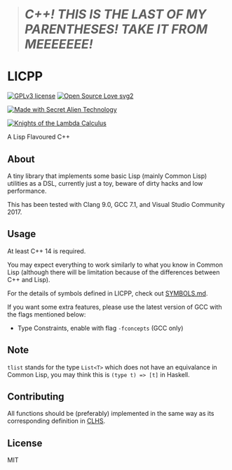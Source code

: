 > # *C++! THIS IS THE LAST OF MY PARENTHESES! TAKE IT FROM MEEEEEEE!*

# LICPP

[![GPLv3 license](https://img.shields.io/badge/License-GPLv3-blue.svg)](http://perso.crans.org/besson/LICENSE.html)
[![Open Source Love svg2](https://badges.frapsoft.com/os/v2/open-source.svg?v=103)](https://github.com/ellerbrock/open-source-badges/)

[![Made with Secret Alien Technology](https://img.shields.io/badge/Made%20with-Secret%20Alien%20Technology-green.svg?longCache=true&style=for-the-badge&colorB=82ce82)](https://common-lisp.net/)

[![Knights of the Lambda Calculus](https://img.shields.io/badge/Knights%20of-the%20lambda%20Calculus-brightgreen.svg?longCache=true&style=for-the-badge)](http://catb.org/jargon/html/K/Knights-of-the-Lambda-Calculus.html)


A Lisp Flavoured C++

## About
A tiny library that implements some basic Lisp (mainly Common Lisp) utilities as a DSL, currently just a toy, beware of dirty hacks and low performance.

This has been tested with Clang 9.0, GCC 7.1, and Visual Studio Community 2017.

## Usage
At least C++ 14 is required.

You may expect everything to work similarly to what you know in Common Lisp (although there will be limitation because of the differences between C++ and Lisp).

For the details of symbols defined in LICPP, check out [SYMBOLS.md](SYMBOLS.md).

If you want some extra features, please use the latest version of GCC with the flags mentioned below:

- Type Constraints, enable with flag `-fconcepts` (GCC only)

## Note
`tlist` stands for the type `List<T>` which does not have an equivalance in Common Lisp, you may think this is `(type t) => [t]` in Haskell.

## Contributing
All functions should be (preferably) implemented in the same way as its corresponding definition in [CLHS](http://www.lispworks.com/documentation/lw70/CLHS/Front/X_AllSym.htm).

## License
MIT
